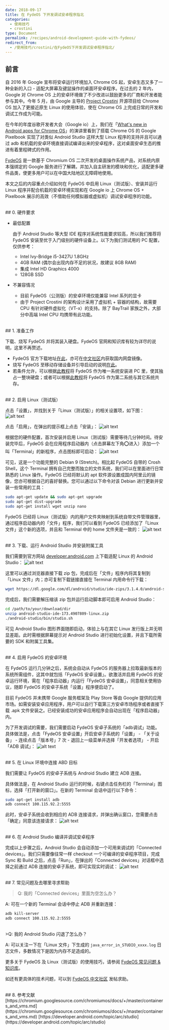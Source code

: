 ```yaml
---
date: 2018-09-17
title: 在 FydeOS 下开发调试安卓程序指北
categories:
  - 使用技巧
  - crostini
type: Document
permalink: /recipes/android-development-guide-with-fydeos/
redirect_from:
  - /使用技巧/crostini/在FydeOS下开发调试安卓程序指北/
---
```



## 前言

自 2016 年 Google 宣布将安卓运行环境加入 Chrome OS 起，安卓生态又多了一种全新的入口 - 适配大屏幕及键鼠操作的桌面环安卓程序。在过去的 2 年内，Google 对 Chrome OS 上的安卓环境做了不少改进以鼓励更多的厂商和开发者能参与其中。今年 5 月，由 Google 主导的 [Project Crostini](https://chromium.googlesource.com/chromiumos/docs/+/master/containers_and_vms.md) 开源项目给 Chrome OS 加入了更接近原生 Linux 的使用体验，使在 Chrome OS 上完成日常的开发和调试工作成为可能。

在今年的年度谷歌开发者大会（Google io）上，我们在「[What's new in Android apps for Chrome OS](https://www.bilibili.com/video/av23552043)」的演讲里看到了搭载 Chrome OS 的 Google Pixelbook 实现了对类似 Android Studio 这样大型 Linux 程序的支持并且可以通过 adb 和机载的安卓环境直接调试编译出来的安卓程序，这对桌面安卓生态的推进有着里程碑式的作用。


[FydeOS](https://fydeos.com) 是一款基于 Chromium OS 二次开发的桌面操作系统产品，对系统内原本强绑定的 Google 服务进行了解耦，并加入自主研发的模块和优化，适配更多硬件品类，使更多用户可以在中国大陆地区无障碍地使用。

本文之后的内容重点介绍如何在 FydeOS 中启用 Linux（测试版）、安装并运行 Linux 程序并配合机载的安卓环境实现和在 Google io 上 Chrome OS + Pixelbook 展示的高效（不借助任何模拟器或虚拟机）调试安卓程序的功能。

<br>
## 0. 硬件要求

- 最低配置

	由于 Android Studio 等大型 IDE 程序对系统性能要求较高，所以我们推荐将 FydeOS 安装至优于入门级别的硬件设备上。以下为我们测试用的 PC 配置，仅供参考：
	- Intel Ivy-Bridge i5-3427U 1.8GHz
	- 4GB RAM (偶尔会出现内存不足的状况，故建议 8GB RAM)
	- 集成 Intel HD Graphics 4000
	- 128GB SSD

- 不兼容情况
	- 目前 FydeOS（公测版）的安卓环境仅能兼容 Intel 系列的显卡
	- 由于 Project Crostini 的架构设计采用了虚拟机 + 容器的结构，故需要 CPU 有针对硬件虚拟化（VT-x）的支持。除了 BayTrail 家族之外，大部分中高端 Intel CPU 均携带有此功能。

<br>
## 1. 准备工作

下载、烧写 FydeOS 并将其装入硬盘。FydeOS 官网和知识库有较为详尽的说明，这里不再赘述。

 - FydeOS 官方下载地址[在此](https://fydeos.com/download/)，亦可在[中文社区](https://community.fydeos.com/)内获取国内网盘镜像。
 - 烧写 FydeOS 至移动存储设备并引导启动的说明[在此](https://fydeos.com/instructions-pc/)。
 - 若条件允许，可以根据[此教程](/getting-started/install-fydeos-to-hdd/)将 FydeOS 作为唯一系统安装进 PC 里，使其独占一整块硬盘；或者可以根据[此教程](/recipes/dual-boot/)将 FydeOS 作为第二系统与其它系统共存。

<br>
## 2. 启用 Linux（测试版）

点击「设置」，并找到关于「Linux（测试版）」的相关设置项，如下图：
![alt text](https://fydeos.com/wp-content/uploads/2018/09/Screenshot-2018-09-12-at-8.10.25-PM.png "FydeOS 设置")

点击「启用」，在弹出的提示框上点击「安装」：
![alt text](https://fydeos.com/wp-content/uploads/2018/09/Screenshot-2018-09-12-at-8.10.47-PM.png "安装 Terminal")

根据您的硬件配置，首次安装并启用 Linux（测试版）需要等待几分钟时间。待安装完毕后，FydeOS 会在应用程序启动器内（点击屏幕左下角⭕️进入）添加一个叫「Terminal」的新程序，点击图标即可启动：
![alt text](https://fydeos.com/wp-content/uploads/2018/09/Screenshot-2018-09-12-at-8.15.06-PM.png "Terminal")

可见，这是一个功能完整的 Debian 9 (Stretch)。相比起 FydeOS 自带的 Crosh Shell，这个 Terminal 拥有自己完整而独立的文件系统，我们可以在里面进行日常熟悉的 Linux 操作。FydeOS 已经将默认的 apt 软件源设置成国内阿里云的镜像，您亦可根据自己的喜好替换。您可以通过以下命令对该 Debian 进行更新并安装一些常用的工具：

```bash
sudo apt-get update && sudo apt-get upgrade
sudo apt-get dist-upgrade
sudo apt-get install wget unzip nano
```

FydeOS 已经将 Linux（测试版）内的用户文件夹映射到系统自带文件管理器里，通过程序启动器内的「文件」程序，我们可以看到 FydeOS 已经添加了「Linux 文件」这个新的选项，并且和 Terminal 中的 home 文件夹是一致的：
![alt text](https://fydeos.com/wp-content/uploads/2018/09/Screenshot-2018-09-12-at-11.29.39-PM.png "Linux 文件")

<br>
## 3. 下载、运行 Android Studio 并安装附属工具

我们需要到官方网站 [developer.android.com](https://developer.android.com/studio/) 上下载适配 Linux 的 Android Studio：
![alt text](https://fydeos.com/wp-content/uploads/2018/09/Screenshot-2018-09-12-at-8.16.22-PM.png "下载 Android Studio")

这里可以通过浏览器直接下载 zip 包，完成后在「文件」程序内将其复制到「Linux 文件」内；亦可复制下载链接直接在 Terminal 内用命令行下载：

```bash
wget https://dl.google.com/dl/android/studio/ide-zips/3.1.4.0/android-studio-ide-173.4907809-linux.zip
```

完成后，我们需要解压缩该 zip 包并运行启动脚本即可启用 Android Studio：

```bash
cd /path/to/your/download/dir
unzip android-studio-ide-173.4907809-linux.zip
./android-studio/bin/studio.sh
```

可见 Android Studio 图形界面随即启动，体验上与在其它 Linux 发行版上并无明显差距。此时需根据屏幕提示对 Android Studio 进行初始化设置，并且下载所需要的 SDK 和附属工具集。

<br>
## 4. 启用 FydeOS 的安卓环境

在 FydeOS 运行几分钟之后，系统会自动从 FydeOS 的服务器上拉取最新版本的系统所需组件，这其中就包括「FydeOS 安卓设置」。欲激活并启用 FydeOS 的安卓运行环境，需在「程序启动器」内运行「FydeOS 安卓设置」，同意相关使用协议，随即 FydeOS 的安卓子系统「设置」程序便启动了。

目前 FydeOS 并未携带 Google 服务框架及 Play Store 等由 Google 提供的应用市场。如需安装安卓应用程序，用户可以自行下载第三方安卓市场程序或者直接下载 .apk 文件安装之。已经安装成功的安卓应用程序会自动出现在「程序启动器」内。

为了开发调试的需要，我们需要启动 FydeOS 安卓子系统的「adb调试」功能。具体做法是，点击「FydeOS 安卓设置」开启安卓子系统的「设置」 - 「关于设备」 - 连续点击「版本号」7 次 - 退回上一级菜单并选择「开发者选项」 - 开启「ADB 调试」：
![alt text](https://fydeos.com/wp-content/uploads/2018/09/Screenshot-2018-09-12-at-8.18.39-PM.png "开启 ADB 调试")

<br>
## 5. 在 Linux 环境中连接 ABD 目标

我们需要让 FydeOS 的安卓子系统与 Android Studio 建立 ADB 连接。

具体做法是，在 Android Studio 运行的时候，右键点击任务栏的「Terminal」图标，选择「打开新的窗口」。在新的 Terminal 会话中运行以下命令：

```bash
sudo apt-get install adb
adb connect 100.115.92.2:5555
```

此时，安卓子系统会收到相应的 ADB 连接请求，并弹出确认窗口，您需要点击「确定」同意该连接请求：
![alt text](https://fydeos.com/wp-content/uploads/2018/09/Screenshot-2018-09-12-at-8.25.08-PM.png "同意 ADB 调试")

<br>
## 6. 在 Android Studio 编译并调试安卓程序

完成以上步骤之后，Android Studio 会自动添加一个可用来调试的「Connected devices」。我们只需要像往常一样 checkout 一个可编译的安卓程序项目，完成 Sync 和 Build 之后，点击「Run」，在弹出的「Connected devices」对话框中选择之前通过 ADB 连接的安卓子系统，即可实现实时调试：
![alt text](https://fydeos.com/wp-content/uploads/2018/09/Screenshot-2018-09-12-at-8.33.37-PM.png "调试")

<br>
## 7. 常见问题及去哪里寻求帮助

>Q: 我的「Connected devices」里面为空怎么办？

A: 可在一个新的 Terminal 会话中停止 ADB 并重新连接：

```bash
adb kill-server
adb connect 100.115.92.2:5555
```
<br>
>Q: 我的 Android Studio 闪退了怎么办？

A: 可以关注一下在「Linux 文件」下生成的 `java_error_in_STUDIO_xxxx.log` 日志文件，多数情况下是因为内存不足造成的。

更多关于 FydeOS 及 Linux（测试版）的使用技巧，请参阅 [FydeOS 常见问题 & 知识库](https://faq.fydeos.com)。

如还有更具体的技术问题，可以到 [FydeOS 中文社区](https://fydeos.com/community) 发帖求助。

<br>
## 8. 参考文献
[https://chromium.googlesource.com/chromiumos/docs/+/master/containers_and_vms.md](https://chromium.googlesource.com/chromiumos/docs/+/master/containers_and_vms.md)
[https://developer.android.com/topic/arc/studio](https://developer.android.com/topic/arc/studio)
